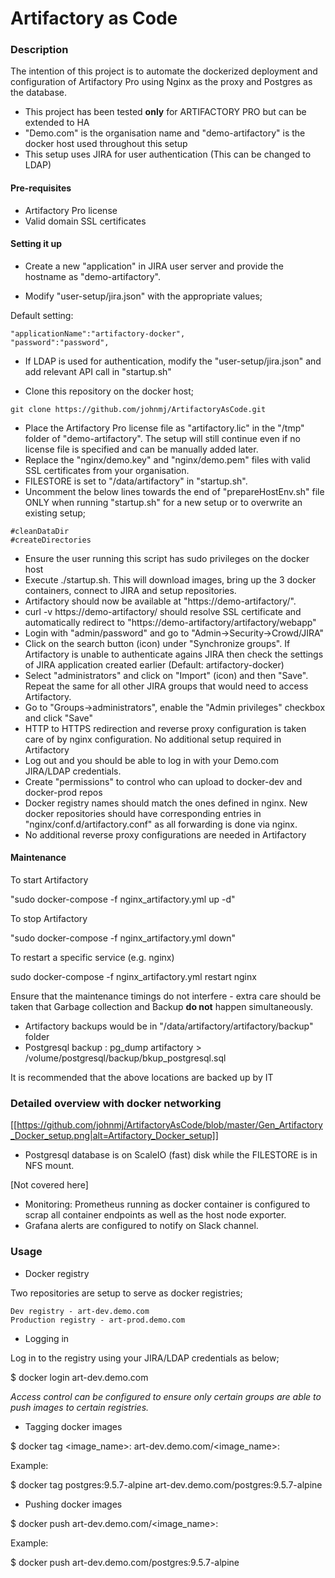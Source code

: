 # Artifactory as Code

### Description
The intention of this project is to automate the dockerized deployment and configuration of Artifactory Pro using Nginx as the proxy and Postgres as the database.

* This project has been tested **only** for ARTIFACTORY PRO but can be extended to HA
* "Demo.com" is the organisation name and "demo-artifactory" is the docker host used throughout this setup
* This setup uses JIRA for user authentication (This can be changed to LDAP)

#### Pre-requisites

* Artifactory Pro license
* Valid domain SSL certificates


#### Setting it up

* Create a new "application" in JIRA user server and provide the hostname as "demo-artifactory".

* Modify "user-setup/jira.json" with the appropriate values;

Default setting:
```
"applicationName":"artifactory-docker",
"password":"password",
```
* If LDAP is used for authentication, modify the "user-setup/jira.json" and add relevant API call in "startup.sh"

* Clone this repository on the docker host;

```
git clone https://github.com/johnmj/ArtifactoryAsCode.git
```

* Place the Artifactory Pro license file as "artifactory.lic" in the "/tmp" folder of "demo-artifactory". The setup will still continue even if no license file is specified and can be manually added later.
* Replace the "nginx/demo.key" and "nginx/demo.pem" files with valid SSL certificates from your organisation.
* FILESTORE is set to "/data/artifactory" in "startup.sh". 
* Uncomment the below lines towards the end of "prepareHostEnv.sh" file ONLY when running "startup.sh" for a new setup or to overwrite an existing setup;
```
#cleanDataDir
#createDirectories
```

* Ensure the user running this script has sudo privileges on the docker host
* Execute ./startup.sh. This will download images, bring up the 3 docker containers, connect to JIRA and setup repositories.
* Artifactory should now be available at "https://demo-artifactory/".
* curl -v https://demo-artifactory/ should resolve SSL certificate and automatically redirect to "https://demo-artifactory/artifactory/webapp"
* Login with "admin/password" and go to "Admin->Security->Crowd/JIRA"
* Click on the search button (icon) under "Synchronize groups". If Artifactory is unable to authenticate agains JIRA then check the settings of JIRA application created earlier (Default: artifactory-docker)
* Select "administrators" and click on "Import" (icon) and then "Save". Repeat the same for all other JIRA groups that would need to access Artifactory.
* Go to "Groups->administrators", enable the "Admin privileges" checkbox and click "Save"
* HTTP to HTTPS redirection and reverse proxy configuration is taken care of by nginx configuration. No additional setup required in Artifactory
* Log out and you should be able to log in with your Demo.com JIRA/LDAP credentials.
* Create "permissions" to control who can upload to docker-dev and docker-prod repos
* Docker registry names should match the ones defined in nginx. New docker repositories should have corresponding entries in "nginx/conf.d/artifactory.conf" as all forwarding is done via nginx.
* No additional reverse proxy configurations are needed in Artifactory

#### Maintenance

To start Artifactory

"sudo docker-compose -f nginx_artifactory.yml up -d"

To stop Artifactory

"sudo docker-compose -f nginx_artifactory.yml down"

To restart a specific service (e.g. nginx)

sudo docker-compose -f nginx_artifactory.yml restart nginx


Ensure that the maintenance timings do not interfere - extra care should be taken that Garbage collection and Backup **do not** happen simultaneously.

* Artifactory backups would be in "/data/artifactory/artifactory/backup" folder
* Postgresql backup : pg_dump artifactory > /volume/postgresql/backup/bkup_postgresql.sql

It is recommended that the above locations are backed up by IT

### Detailed overview with docker networking

[[https://github.com/johnmj/ArtifactoryAsCode/blob/master/Gen_Artifactory_Docker_setup.png|alt=Artifactory_Docker_setup]]


* Postgresql database is on ScaleIO (fast) disk while the FILESTORE is in NFS mount.

[Not covered here]
* Monitoring: Prometheus running as docker container is configured to scrap all container endpoints as well as the host node exporter.
* Grafana alerts are configured to notify on Slack channel.



### Usage

* Docker registry

Two repositories are setup to serve as docker registries;

    Dev registry - art-dev.demo.com
    Production registry - art-prod.demo.com

* Logging in

Log in to the registry using your JIRA/LDAP credentials as below;

$ docker login art-dev.demo.com

_Access control can be configured to ensure only certain groups are able to push images to certain registries._

* Tagging docker images

$ docker tag <image_name>:<tag> art-dev.demo.com/<image_name>:<tag>

Example:

$ docker tag postgres:9.5.7-alpine art-dev.demo.com/postgres:9.5.7-alpine


* Pushing docker images

$ docker push art-dev.demo.com/<image_name>:<tag>

Example:

$ docker push art-dev.demo.com/postgres:9.5.7-alpine
